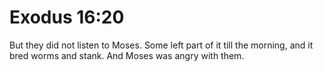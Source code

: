 # Exodus 16:20

But they did not listen to Moses. Some left part of it till the morning, and it bred worms and stank. And Moses was angry with them.
